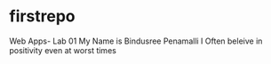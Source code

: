 # firstrepo
Web Apps- Lab 01
My Name is Bindusree Penamalli
I Often beleive in positivity even at worst times
